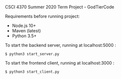 CSCI 4370 Summer 2020 Term Project - GodTierCode

Requirements before running project:
  - Node.js 10+
  - Maven (latest)
  - Python 3.5+


To start the backend server, running at localhost:5000 :
```
$ python3 start_server.py
```

To start the frontend client, running at localhost:3000 :
```
$ python3 start_client.py
```
